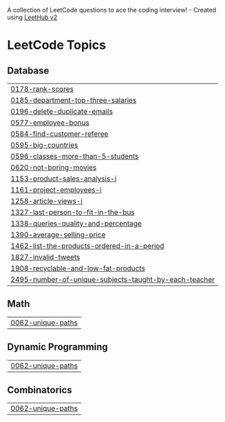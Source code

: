 A collection of LeetCode questions to ace the coding interview! - Created using [LeetHub v2](https://github.com/arunbhardwaj/LeetHub-2.0)
<!---LeetCode Topics Start-->
# LeetCode Topics
## Database
|  |
| ------- |
| [0178-rank-scores](https://github.com/arshibegum/LeetCode-repo/tree/master/0178-rank-scores) |
| [0185-department-top-three-salaries](https://github.com/arshibegum/LeetCode-repo/tree/master/0185-department-top-three-salaries) |
| [0196-delete-duplicate-emails](https://github.com/arshibegum/LeetCode-repo/tree/master/0196-delete-duplicate-emails) |
| [0577-employee-bonus](https://github.com/arshibegum/LeetCode-repo/tree/master/0577-employee-bonus) |
| [0584-find-customer-referee](https://github.com/arshibegum/LeetCode-repo/tree/master/0584-find-customer-referee) |
| [0595-big-countries](https://github.com/arshibegum/LeetCode-repo/tree/master/0595-big-countries) |
| [0596-classes-more-than-5-students](https://github.com/arshibegum/LeetCode-repo/tree/master/0596-classes-more-than-5-students) |
| [0620-not-boring-movies](https://github.com/arshibegum/LeetCode-repo/tree/master/0620-not-boring-movies) |
| [1153-product-sales-analysis-i](https://github.com/arshibegum/LeetCode-repo/tree/master/1153-product-sales-analysis-i) |
| [1161-project-employees-i](https://github.com/arshibegum/LeetCode-repo/tree/master/1161-project-employees-i) |
| [1258-article-views-i](https://github.com/arshibegum/LeetCode-repo/tree/master/1258-article-views-i) |
| [1327-last-person-to-fit-in-the-bus](https://github.com/arshibegum/LeetCode-repo/tree/master/1327-last-person-to-fit-in-the-bus) |
| [1338-queries-quality-and-percentage](https://github.com/arshibegum/LeetCode-repo/tree/master/1338-queries-quality-and-percentage) |
| [1390-average-selling-price](https://github.com/arshibegum/LeetCode-repo/tree/master/1390-average-selling-price) |
| [1462-list-the-products-ordered-in-a-period](https://github.com/arshibegum/LeetCode-repo/tree/master/1462-list-the-products-ordered-in-a-period) |
| [1827-invalid-tweets](https://github.com/arshibegum/LeetCode-repo/tree/master/1827-invalid-tweets) |
| [1908-recyclable-and-low-fat-products](https://github.com/arshibegum/LeetCode-repo/tree/master/1908-recyclable-and-low-fat-products) |
| [2495-number-of-unique-subjects-taught-by-each-teacher](https://github.com/arshibegum/LeetCode-repo/tree/master/2495-number-of-unique-subjects-taught-by-each-teacher) |
## Math
|  |
| ------- |
| [0062-unique-paths](https://github.com/arshibegum/LeetCode-repo/tree/master/0062-unique-paths) |
## Dynamic Programming
|  |
| ------- |
| [0062-unique-paths](https://github.com/arshibegum/LeetCode-repo/tree/master/0062-unique-paths) |
## Combinatorics
|  |
| ------- |
| [0062-unique-paths](https://github.com/arshibegum/LeetCode-repo/tree/master/0062-unique-paths) |
<!---LeetCode Topics End-->